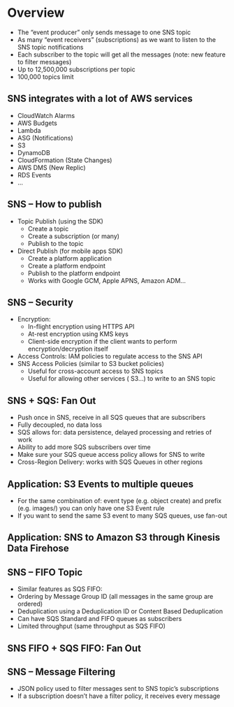 # Overview

- The “event producer” only sends message to one SNS topic
- As many “event receivers” (subscriptions) as we want to listen to the SNS topic notifications
- Each subscriber to the topic will get all the messages (note: new feature to filter messages)
- Up to 12,500,000 subscriptions per topic
- 100,000 topics limit

## SNS integrates with a lot of AWS services

- CloudWatch Alarms
- AWS Budgets
- Lambda
- ASG (Notifications)
- S3
- DynamoDB
- CloudFormation (State Changes)
- AWS DMS (New Replic)
- RDS Events
- ...

## SNS – How to publish

- Topic Publish (using the SDK)
  - Create a topic
  - Create a subscription (or many)
  - Publish to the topic
- Direct Publish (for mobile apps SDK)
  - Create a platform application
  - Create a platform endpoint
  - Publish to the platform endpoint
  - Works with Google GCM, Apple APNS, Amazon ADM…

## SNS – Security

- Encryption:
  - In-flight encryption using HTTPS API
  - At-rest encryption using KMS keys
  - Client-side encryption if the client wants to perform encryption/decryption itself
- Access Controls: IAM policies to regulate access to the SNS API
- SNS Access Policies (similar to S3 bucket policies)
  - Useful for cross-account access to SNS topics
  - Useful for allowing other services ( S3…) to write to an SNS topic

## SNS + SQS: Fan Out

- Push once in SNS, receive in all SQS queues that are subscribers
- Fully decoupled, no data loss
- SQS allows for: data persistence, delayed processing and retries of work
- Ability to add more SQS subscribers over time
- Make sure your SQS queue access policy allows for SNS to write
- Cross-Region Delivery: works with SQS Queues in other regions

## Application: S3 Events to multiple queues

- For the same combination of: event type (e.g. object create) and prefix (e.g. images/) you can only have one S3 Event rule
- If you want to send the same S3 event to many SQS queues, use fan-out

## Application: SNS to Amazon S3 through Kinesis Data Firehose

## SNS – FIFO Topic

- Similar features as SQS FIFO:
- Ordering by Message Group ID (all messages in the same group are ordered)
- Deduplication using a Deduplication ID or Content Based Deduplication
- Can have SQS Standard and FIFO queues as subscribers
- Limited throughput (same throughput as SQS FIFO)

## SNS FIFO + SQS FIFO: Fan Out

## SNS – Message Filtering

- JSON policy used to filter messages sent to SNS topic’s subscriptions
- If a subscription doesn’t have a filter policy, it receives every message
